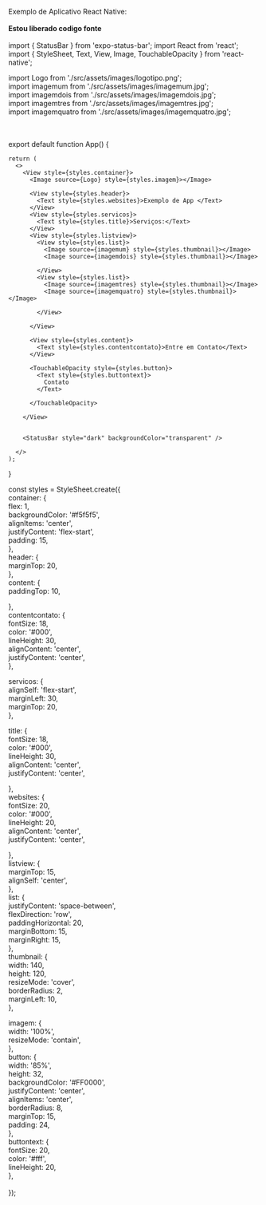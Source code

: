 Exemplo de Aplicativo React Native:
<br>
<br>
<b>Estou liberado codigo fonte</b>
<br>
<br>
import { StatusBar } from 'expo-status-bar';
import React from 'react';
import { StyleSheet, Text, View, Image, TouchableOpacity } from 'react-native';


import Logo       from './src/assets/images/logotipo.png';
<br>
import imagemum   from './src/assets/images/imagemum.jpg';
<br>
import imagemdois from './src/assets/images/imagemdois.jpg';<br>
import imagemtres from './src/assets/images/imagemtres.jpg';<br>
import imagemquatro from './src/assets/images/imagemquatro.jpg';<br>

<br><br>
export default function App() {

    return (
      <>
        <View style={styles.container}>
          <Image source={Logo} style={styles.imagem}></Image>

          <View style={styles.header}>
            <Text style={styles.websites}>Exemplo de App </Text>
          </View>
          <View style={styles.servicos}>
            <Text style={styles.title}>Serviços:</Text>
          </View>
          <View style={styles.listview}>
            <View style={styles.list}>
              <Image source={imagemum} style={styles.thumbnail}></Image>
              <Image source={imagemdois} style={styles.thumbnail}></Image>

            </View>
            <View style={styles.list}>
              <Image source={imagemtres} style={styles.thumbnail}></Image>
              <Image source={imagemquatro} style={styles.thumbnail}></Image>

            </View>

          </View>

          <View style={styles.content}>
            <Text style={styles.contentcontato}>Entre em Contato</Text>
          </View>

          <TouchableOpacity style={styles.button}>
            <Text style={styles.buttontext}>
              Contato
            </Text>

          </TouchableOpacity>

        </View>


        <StatusBar style="dark" backgroundColor="transparent" />

      </>
    );
}

const styles = StyleSheet.create({<br>
  container: {<br>
    flex: 1,<br>
    backgroundColor: '#f5f5f5',<br>
    alignItems: 'center',<br>
    justifyContent: 'flex-start',<br>
    padding: 15,<br>
  },<br>
  header: {<br>
    marginTop: 20,<br>
  },<br>
  content: {<br>
    paddingTop: 10,<br>

  },<br>
  contentcontato: {<br>
    fontSize: 18,<br>
    color: '#000',<br>
    lineHeight: 30,<br>
    alignContent: 'center',<br>
    justifyContent: 'center',<br>
  },<br>

  servicos: {<br>
    alignSelf: 'flex-start',<br>
    marginLeft: 30,<br>
    marginTop: 20,<br>
  },<br>

  title: {<br>
    fontSize: 18,<br>
    color: '#000',<br>
    lineHeight: 30,<br>
    alignContent: 'center',<br>
    justifyContent: 'center',<br>

  },<br>
  websites: {<br>
    fontSize: 20,<br>
    color: '#000',<br>
    lineHeight: 20,<br>
    alignContent: 'center',<br>
    justifyContent: 'center',<br>

  },<br>
  listview: {<br>
    marginTop: 15,<br>
    alignSelf: 'center',<br>
  },<br>
  list: {<br>
    justifyContent: 'space-between',<br>
    flexDirection: 'row',<br>
    paddingHorizontal: 20,<br>
    marginBottom: 15,<br>
    marginRight: 15,<br>
  },<br>
  thumbnail: {<br>
    width: 140,<br>
    height: 120,<br>
    resizeMode: 'cover',<br>
    borderRadius: 2,<br>
    marginLeft: 10,<br>
  },<br>

  imagem: {<br>
    width: '100%',<br>
    resizeMode: 'contain',<br>
  },<br>
  button: {<br>
    width: '85%',<br>
    height: 32,<br>
    backgroundColor: '#FF0000',<br>
    justifyContent: 'center',<br>
    alignItems: 'center',<br>
    borderRadius: 8,<br>
    marginTop: 15,<br>
    padding: 24,<br>
  },<br>
  buttontext: {<br>
    fontSize: 20,<br>
    color: '#fff',<br>
    lineHeight: 20,<br>
  },<br>
<br>
});<br>

